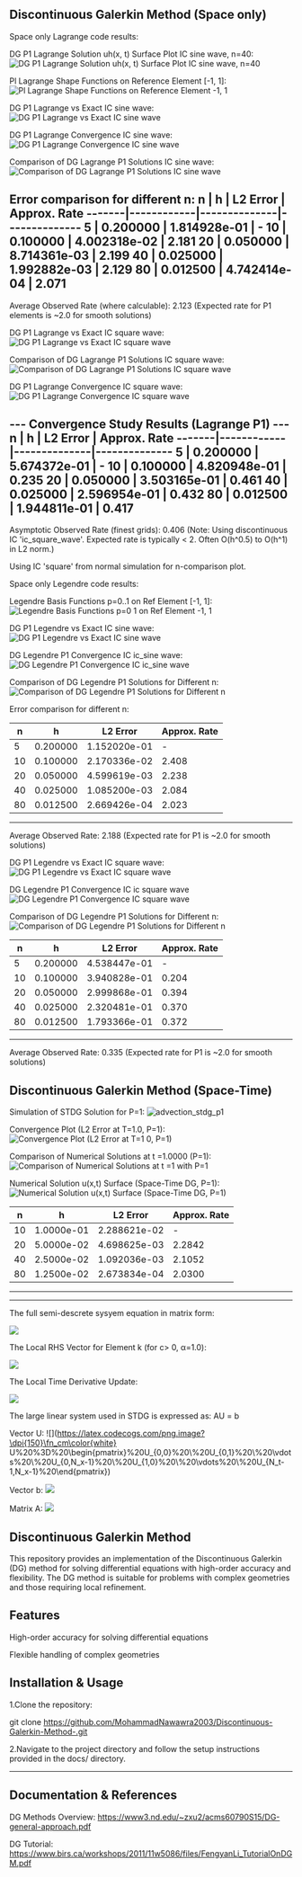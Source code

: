 Discontinuous Galerkin Method (Space only)
--------------------
Space only Lagrange code results:

DG P1 Lagrange Solution uh(x, t) Surface Plot IC sine wave, n=40:
![DG P1 Lagrange Solution uh(x, t) Surface Plot IC sine wave, n=40](https://github.com/user-attachments/assets/c902536b-58f5-4b07-b30d-4650c31e206a)

Pl Lagrange Shape Functions on Reference Element [-1, 1]:
![Pl Lagrange Shape Functions on Reference Element  -1, 1](https://github.com/user-attachments/assets/1b75325c-def7-4cfd-8929-55aa7f301dc8)

DG P1 Lagrange vs Exact IC sine wave:
![DG P1 Lagrange vs Exact IC sine wave](https://github.com/user-attachments/assets/ab7f9189-f012-445c-a637-1fbb7295c2ed)

DG P1 Lagrange Convergence IC sine wave:
![DG P1 Lagrange Convergence IC sine wave](https://github.com/user-attachments/assets/fa9f0cf2-c0ec-412b-94eb-47e8bd0f2eaf)

Comparison of DG Lagrange P1 Solutions IC sine wave:
![Comparison of DG Lagrange P1 Solutions IC sine wave](https://github.com/user-attachments/assets/83c99dff-bc57-4e2a-889a-199dbc388b96)


Error comparison for different n:
  n    |    h       |   L2 Error   | Approx. Rate
-------|------------|--------------|--------------
     5 | 0.200000 | 1.814928e-01 |     -
    10 | 0.100000 | 4.002318e-02 |   2.181
    20 | 0.050000 | 8.714361e-03 |   2.199
    40 | 0.025000 | 1.992882e-03 |   2.129
    80 | 0.012500 | 4.742414e-04 |   2.071
---------------------------------

Average Observed Rate (where calculable): 2.123
(Expected rate for P1 elements is ~2.0 for smooth solutions)


DG P1 Lagrange vs Exact IC square wave:
![DG P1 Lagrange vs Exact IC square wave](https://github.com/user-attachments/assets/69399af9-6fb2-4156-9ca3-9097500bc53b)

Comparison of DG Lagrange P1 Solutions IC square wave:
![Comparison of DG Lagrange P1 Solutions IC square wave](https://github.com/user-attachments/assets/71c44ebf-539f-4b09-8795-f52d2cbcf4cc)

DG P1 Lagrange Convergence IC square wave:
![DG P1 Lagrange Convergence IC square wave](https://github.com/user-attachments/assets/fb6fd23d-98b0-4326-9442-ce8483bdb4f0)

--- Convergence Study Results (Lagrange P1) ---
  n    |    h       |   L2 Error   | Approx. Rate
-------|------------|--------------|--------------
     5 | 0.200000   | 5.674372e-01 |     -
    10 | 0.100000   | 4.820948e-01 | 0.235
    20 | 0.050000   | 3.503165e-01 | 0.461
    40 | 0.025000   | 2.596954e-01 | 0.432
    80 | 0.012500   | 1.944811e-01 | 0.417
---------------------------------
Asymptotic Observed Rate (finest grids): 0.406
(Note: Using discontinuous IC 'ic_square_wave'.
Expected rate is typically < 2. Often O(h^0.5) to O(h^1) in L2 norm.)

Using IC 'square' from normal simulation for n-comparison plot.



Space only Legendre code results:

Legendre Basis Functions p=0..1 on Ref Element [-1, 1]:
![Legendre Basis Functions p=0 1 on Ref Element  -1, 1](https://github.com/user-attachments/assets/eac464ce-5b22-43f5-bf19-c819f7a3b985)

DG P1 Legendre vs Exact IC sine wave:
![DG P1 Legendre vs Exact IC sine wave](https://github.com/user-attachments/assets/651de589-c2a6-44f5-be85-988433b37aad)

DG Legendre P1 Convergence IC ic_sine wave:
![DG Legendre P1 Convergence IC ic_sine wave](https://github.com/user-attachments/assets/7cfb464f-9270-40be-97d1-19cdf420df22)

Comparison of DG Legendre P1 Solutions for Different n:
![Comparison of DG Legendre P1 Solutions for Different n](https://github.com/user-attachments/assets/b7c40945-b23d-41ee-8159-8fdbbe3363d9)

Error comparison for different n:

  n    |    h       |   L2 Error   | Approx. Rate
-------|------------|--------------|--------------
     5 | 0.200000 | 1.152020e-01 |     -
    10 | 0.100000 | 2.170336e-02 |   2.408
    20 | 0.050000 | 4.599619e-03 |   2.238
    40 | 0.025000 | 1.085200e-03 |   2.084
    80 | 0.012500 | 2.669426e-04 |   2.023
---------------------------------
Average Observed Rate: 2.188
(Expected rate for P1 is ~2.0 for smooth solutions)

DG P1 Legendre vs Exact IC square wave:
![DG P1 Legendre vs Exact IC square wave](https://github.com/user-attachments/assets/ae081811-2333-4466-ab51-b7beb475b26a)


DG Legendre P1 Convergence IC ic square wave
![DG Legendre P1 Convergence IC square wave](https://github.com/user-attachments/assets/7825a3b3-4b7d-49c2-ac11-e977ab81d487)


Comparison of DG Legendre P1 Solutions for Different n:
![Comparison of DG Legendre P1 Solutions for Different n](https://github.com/user-attachments/assets/a75ed45f-0beb-45c4-bb41-4925a8620cc8)

  n    |    h       |   L2 Error   | Approx. Rate
-------|------------|--------------|--------------
     5 | 0.200000 | 4.538447e-01 |     -
    10 | 0.100000 | 3.940828e-01 |   0.204
    20 | 0.050000 | 2.999868e-01 |   0.394
    40 | 0.025000 | 2.320481e-01 |   0.370
    80 | 0.012500 | 1.793366e-01 |   0.372
---------------------------------
Average Observed Rate: 0.335
(Expected rate for P1 is ~2.0 for smooth solutions)

Discontinuous Galerkin Method (Space-Time)
--------------------
Simulation of STDG Solution for P=1:
![advection_stdg_p1](https://github.com/user-attachments/assets/5b9beeae-9a86-4bd9-8772-9db4d4ef0a75)

Convergence Plot (L2 Error at T=1.0, P=1):
![Convergence Plot (L2 Error at T=1 0, P=1)](https://github.com/user-attachments/assets/6ac5f447-0d8d-4a35-af1a-9da55d72e26b)

Comparison of Numerical Solutions at t =1.0000 (P=1):
![Comparison of Numerical Solutions at t =1 with P=1](https://github.com/user-attachments/assets/20bdf51a-0da0-447c-8881-c50251114bfd)


Numerical Solution u(x,t) Surface (Space-Time DG, P=1):
![Numerical Solution u(x,t) Surface (Space-Time DG, P=1)](https://github.com/user-attachments/assets/ef5797a9-a791-4876-8f9b-4b42e25065cd)

  n    |    h       |   L2 Error   | Approx. Rate
-------|------------|--------------|--------------
   10  | 1.0000e-01 | 2.288621e-02 |     -
   20  | 5.0000e-02 | 4.698625e-03 |   2.2842
   40  | 2.5000e-02 | 1.092036e-03 |   2.1052
   80  | 1.2500e-02 | 2.673834e-04 |   2.0300
---------------------------------

--------------------
The full semi-descrete sysyem equation in matrix form:

![](https://latex.codecogs.com/png.image?\dpi{150}\fn_cm%20%7B%5Ccolor%7Bwhite%7D%20%5Cfrac%7B%5CDelta%20x%7D%7B6%7D%0A%5Cbegin%7Bpmatrix%7D%0A%5Cbegin%7Bpmatrix%7D%202%20%26%201%20%5C%5C%201%20%26%202%20%5Cend%7Bpmatrix%7D%20%26%200%20%26%20%5Cdots%20%26%200%20%5C%5C%0A0%20%26%20%5Cbegin%7Bpmatrix%7D%202%20%26%201%20%5C%5C%201%20%26%202%20%5Cend%7Bpmatrix%7D%20%26%20%5Cdots%20%26%200%20%5C%5C%0A%5Cvdots%20%26%20%5Cvdots%20%26%20%5Cddots%20%26%20%5Cvdots%20%5C%5C%0A0%20%26%200%20%26%20%5Cdots%20%26%20%5Cbegin%7Bpmatrix%7D%202%20%26%201%20%5C%5C%201%20%26%202%20%5Cend%7Bpmatrix%7D%0A%5Cend%7Bpmatrix%7D%0A%5Cbegin%7Bpmatrix%7D%0Au%27_%7B0%2C1%7D%20%5C%5C%20u%27_%7B0%2C2%7D%20%5C%5C%0Au%27_%7B1%2C1%7D%20%5C%5C%20u%27_%7B1%2C2%7D%20%5C%5C%0A%5Cvdots%20%5C%5C%0Au%27_%7Bn-1%2C1%7D%20%5C%5C%20u%27_%7Bn-1%2C2%7D%0A%5Cend%7Bpmatrix%7D%0A%3D%0A%5Cbegin%7Bpmatrix%7D%0AR_0(U)%20%5C%5C%0AR_1(U)%20%5C%5C%0A%5Cvdots%20%5C%5C%0AR_%7Bn-1%7D(U)%0A%5Cend%7Bpmatrix%7D})


The Local RHS Vector for Element 
k (for c> 0, α=1.0):

![](https://latex.codecogs.com/png.image?\dpi{150}\fn_cm%20%7B%5Ccolor%7Bwhite%7D%20R_k(U)%20%3D%20c%20%5Cbegin%7Bpmatrix%7D%20-0.5(u_%7Bk%2C1%7D%20%2B%20u_%7Bk%2C2%7D)%20%2B%20u_%7Bk-1%2C2%7D%20%5C%5C%200.5(u_%7Bk%2C1%7D%20%2B%20u_%7Bk%2C2%7D)%20-%20u_%7Bk%2C2%7D%20%5Cend%7Bpmatrix%7D%2C%20%5Ctext%7B%20with%20%7D%20u_%7B-1%2C2%7D%20%3D%20u_%7Bn-1%2C2%7D%20%5Ctext%7B%20when%20%7D%20k%20%3D%200.%7D)

The Local Time Derivative Update:

![](https://latex.codecogs.com/png.image?\dpi{150}\fn_cm%20%7B%5Ccolor%7Bwhite%7D%20%5Cfrac%7BdU_k%7D%7Bdt%7D%20%3D%20M_k%5E%7B-1%7D%20R_k(U)%20%3D%20%5Cfrac%7B2%7D%7B%5CDelta%20x%7D%20%5Cbegin%7Bpmatrix%7D%202%20%26%20-1%20%5C%5C%20-1%20%26%202%20%5Cend%7Bpmatrix%7D%20R_k(U)%7D)

The large linear system used in STDG is expressed as:
AU = b

Vector U:
![](https://latex.codecogs.com/png.image?\dpi{150}\fn_cm\color{white} U%20%3D%20\begin{pmatrix}%20U_{0,0}%20\\%20U_{0,1}%20\\%20\vdots%20\\%20U_{0,N_x-1}%20\\%20U_{1,0}%20\\%20\vdots%20\\%20U_{N_t-1,N_x-1}%20\end{pmatrix})


Vector b:
![](https://latex.codecogs.com/png.image?\dpi{150}\fn_cm%20b%20%3D%20%5Cbegin%7Bpmatrix%7D%20b_%7B0%2C0%7D%20%5C%5C%20b_%7B0%2C1%7D%20%5C%5C%20%5Cvdots%20%5C%5C%20b_%7B0%2CN_x-1%7D%20%5C%5C%200%20%5C%5C%20%5Cvdots%20%5C%5C%200%20%5Cend%7Bpmatrix%7D)


Matrix A:
![](https://latex.codecogs.com/png.image?\dpi{150}\fn_cm%20A%20%3D%20%5Cbegin%7Bpmatrix%7D%20A_%7B0%2C0%7D%20%26%200%20%26%200%20%26%20%5Ccdots%20%26%200%20%5C%5C%20A_%7B1%2C0%7D%20%26%20A_%7B1%2C1%7D%20%26%200%20%26%20%5Ccdots%20%26%200%20%5C%5C%200%20%26%20A_%7B2%2C1%7D%20%26%20A_%7B2%2C2%7D%20%26%20%5Ccdots%20%26%200%20%5C%5C%20%5Cvdots%20%26%20%5Cvdots%20%26%20%5Cvdots%20%26%20%5Cddots%20%26%20%5Cvdots%20%5C%5C%200%20%26%200%20%26%200%20%26%20%5Ccdots%20%26%20A_%7BN_t-1%2CN_t-1%7D%20%5Cend%7Bpmatrix%7D)



Discontinuous Galerkin Method
--------------------
This repository provides an implementation of the Discontinuous Galerkin (DG) method for solving differential equations with high-order accuracy and flexibility. The DG method is suitable for problems with complex geometries and those requiring local refinement.

Features
--------------------
High-order accuracy for solving differential equations

Flexible handling of complex geometries


Installation & Usage
--------------------
1.Clone the repository:

git clone https://github.com/MohammadNawawra2003/Discontinuous-Galerkin-Method-.git

2.Navigate to the project directory and follow the setup instructions provided in the docs/ directory.

----------------------------------------------------------------------------------------------------------------------------------------------------------------------------------------------------------------------
Documentation & References
--------------------
DG Methods Overview: https://www3.nd.edu/~zxu2/acms60790S15/DG-general-approach.pdf

DG Tutorial: https://www.birs.ca/workshops/2011/11w5086/files/FengyanLi_TutorialOnDGM.pdf

